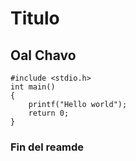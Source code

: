 # Titulo

## Oal Chavo

```
#include <stdio.h>
int main()
{
    printf("Hello world");
    return 0;
}
```

### Fin del reamde